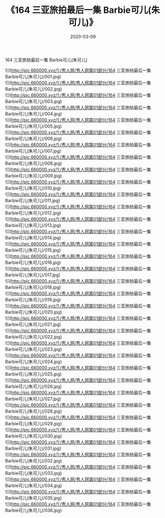 ﻿---
layout: post
title:  《164 三亚旅拍最后一集 Barbie可儿(朱可儿)》
date:   2020-03-09
img: http://pic.660000.xyz/1:/秀人网/秀人网第01部分/164 三亚旅拍最后一集 Barbie可儿(朱可儿)/000.jpg
categories: [美女, 清纯, 唯美]
---

164 三亚旅拍最后一集 Barbie可儿(朱可儿)

  ![](http://pic.660000.xyz/1:/秀人网/秀人网第01部分/164 三亚旅拍最后一集 Barbie可儿(朱可儿)/001.jpg) <br> ![](http://pic.660000.xyz/1:/秀人网/秀人网第01部分/164 三亚旅拍最后一集 Barbie可儿(朱可儿)/002.jpg) <br> ![](http://pic.660000.xyz/1:/秀人网/秀人网第01部分/164 三亚旅拍最后一集 Barbie可儿(朱可儿)/003.jpg) <br> ![](http://pic.660000.xyz/1:/秀人网/秀人网第01部分/164 三亚旅拍最后一集 Barbie可儿(朱可儿)/004.jpg) <br> ![](http://pic.660000.xyz/1:/秀人网/秀人网第01部分/164 三亚旅拍最后一集 Barbie可儿(朱可儿)/005.jpg) <br> ![](http://pic.660000.xyz/1:/秀人网/秀人网第01部分/164 三亚旅拍最后一集 Barbie可儿(朱可儿)/006.jpg) <br> ![](http://pic.660000.xyz/1:/秀人网/秀人网第01部分/164 三亚旅拍最后一集 Barbie可儿(朱可儿)/007.jpg) <br> ![](http://pic.660000.xyz/1:/秀人网/秀人网第01部分/164 三亚旅拍最后一集 Barbie可儿(朱可儿)/008.jpg) <br> ![](http://pic.660000.xyz/1:/秀人网/秀人网第01部分/164 三亚旅拍最后一集 Barbie可儿(朱可儿)/009.jpg) <br> ![](http://pic.660000.xyz/1:/秀人网/秀人网第01部分/164 三亚旅拍最后一集 Barbie可儿(朱可儿)/010.jpg) <br> ![](http://pic.660000.xyz/1:/秀人网/秀人网第01部分/164 三亚旅拍最后一集 Barbie可儿(朱可儿)/011.jpg) <br> ![](http://pic.660000.xyz/1:/秀人网/秀人网第01部分/164 三亚旅拍最后一集 Barbie可儿(朱可儿)/012.jpg) <br> ![](http://pic.660000.xyz/1:/秀人网/秀人网第01部分/164 三亚旅拍最后一集 Barbie可儿(朱可儿)/013.jpg) <br> ![](http://pic.660000.xyz/1:/秀人网/秀人网第01部分/164 三亚旅拍最后一集 Barbie可儿(朱可儿)/014.jpg) <br> ![](http://pic.660000.xyz/1:/秀人网/秀人网第01部分/164 三亚旅拍最后一集 Barbie可儿(朱可儿)/015.jpg) <br> ![](http://pic.660000.xyz/1:/秀人网/秀人网第01部分/164 三亚旅拍最后一集 Barbie可儿(朱可儿)/016.jpg) <br> ![](http://pic.660000.xyz/1:/秀人网/秀人网第01部分/164 三亚旅拍最后一集 Barbie可儿(朱可儿)/017.jpg) <br> ![](http://pic.660000.xyz/1:/秀人网/秀人网第01部分/164 三亚旅拍最后一集 Barbie可儿(朱可儿)/018.jpg) <br> ![](http://pic.660000.xyz/1:/秀人网/秀人网第01部分/164 三亚旅拍最后一集 Barbie可儿(朱可儿)/019.jpg) <br> ![](http://pic.660000.xyz/1:/秀人网/秀人网第01部分/164 三亚旅拍最后一集 Barbie可儿(朱可儿)/020.jpg) <br> ![](http://pic.660000.xyz/1:/秀人网/秀人网第01部分/164 三亚旅拍最后一集 Barbie可儿(朱可儿)/021.jpg) <br> ![](http://pic.660000.xyz/1:/秀人网/秀人网第01部分/164 三亚旅拍最后一集 Barbie可儿(朱可儿)/022.jpg) <br> ![](http://pic.660000.xyz/1:/秀人网/秀人网第01部分/164 三亚旅拍最后一集 Barbie可儿(朱可儿)/023.jpg) <br> ![](http://pic.660000.xyz/1:/秀人网/秀人网第01部分/164 三亚旅拍最后一集 Barbie可儿(朱可儿)/024.jpg) <br> ![](http://pic.660000.xyz/1:/秀人网/秀人网第01部分/164 三亚旅拍最后一集 Barbie可儿(朱可儿)/025.jpg) <br> ![](http://pic.660000.xyz/1:/秀人网/秀人网第01部分/164 三亚旅拍最后一集 Barbie可儿(朱可儿)/026.jpg) <br> ![](http://pic.660000.xyz/1:/秀人网/秀人网第01部分/164 三亚旅拍最后一集 Barbie可儿(朱可儿)/027.jpg) <br> ![](http://pic.660000.xyz/1:/秀人网/秀人网第01部分/164 三亚旅拍最后一集 Barbie可儿(朱可儿)/028.jpg) <br> ![](http://pic.660000.xyz/1:/秀人网/秀人网第01部分/164 三亚旅拍最后一集 Barbie可儿(朱可儿)/029.jpg) <br> ![](http://pic.660000.xyz/1:/秀人网/秀人网第01部分/164 三亚旅拍最后一集 Barbie可儿(朱可儿)/030.jpg) <br> ![](http://pic.660000.xyz/1:/秀人网/秀人网第01部分/164 三亚旅拍最后一集 Barbie可儿(朱可儿)/031.jpg) <br> ![](http://pic.660000.xyz/1:/秀人网/秀人网第01部分/164 三亚旅拍最后一集 Barbie可儿(朱可儿)/032.jpg) <br> ![](http://pic.660000.xyz/1:/秀人网/秀人网第01部分/164 三亚旅拍最后一集 Barbie可儿(朱可儿)/033.jpg) <br> ![](http://pic.660000.xyz/1:/秀人网/秀人网第01部分/164 三亚旅拍最后一集 Barbie可儿(朱可儿)/034.jpg) <br> ![](http://pic.660000.xyz/1:/秀人网/秀人网第01部分/164 三亚旅拍最后一集 Barbie可儿(朱可儿)/035.jpg) <br> ![](http://pic.660000.xyz/1:/秀人网/秀人网第01部分/164 三亚旅拍最后一集 Barbie可儿(朱可儿)/036.jpg) <br>